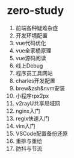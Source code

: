 # zero-study

1. 前端各种疑难杂症
2. 开发环境配置
3. vue代码优化
4. vue全家桶原理
5. vue源码阅读
6. 线上Debug
7. 程序员工具网站
8. charles开发配置
9. brew&zsh&nvm安装
10. 小程序rpx2px
11. v2rayU共享局域网
12. nginx入门
13. regix快速入门
14. vim入门
15. VSCode配置备份还原
16. 重排与重绘
17. 防抖与节流
